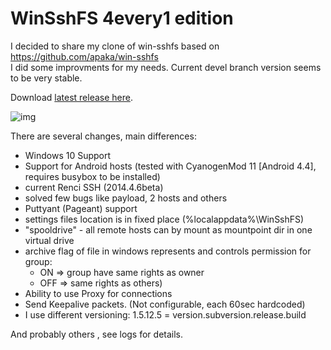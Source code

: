WinSshFS 4every1 edition
========================
 
I decided to share my clone of win-sshfs based on <https://github.com/apaka/win-sshfs>  
I did some improvments for my needs. Current devel branch version seems to be very stable.

Download [latest release here](https://github.com/Foreveryone-cz/win-sshfs/releases). 

![img](https://cloud.githubusercontent.com/assets/1085397/10747956/3f684d3a-7c18-11e5-8ca6-0f37a60426e4.jpg "UI")

There are several changes, main differences:

*   Windows 10 Support
*   Support for Android hosts (tested with CyanogenMod 11 [Android 4.4], requires busybox to be installed)
*   current Renci SSH (2014.4.6beta)
*   solved few bugs like payload, 2 hosts and others
*   Puttyant (Pageant) support
*   settings files location is in fixed place (%localappdata%\WinSshFS)
*   "spooldrive" - all remote hosts can by mount as mountpoint dir in one virtual drive
*   archive flag of file in windows represents and controls permission for group:
    *   ON => group have same rights as owner
    *   OFF => same rights as others)
*   Ability to use Proxy for connections
*   Send Keepalive packets. (Not configurable, each 60sec hardcoded)
*   I use different versioning: 1.5.12.5 = version.subversion.release.build

And probably others , see logs for details.
